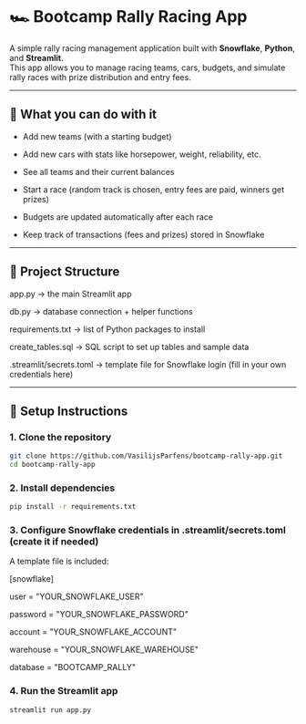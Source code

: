 # 🏎 Bootcamp Rally Racing App

A simple rally racing management application built with **Snowflake**, **Python**, and **Streamlit**.  
This app allows you to manage racing teams, cars, budgets, and simulate rally races with prize distribution and entry fees.

---

## 🚀 What you can do with it

- Add new teams (with a starting budget)

- Add new cars with stats like horsepower, weight, reliability, etc.

- See all teams and their current balances

- Start a race (random track is chosen, entry fees are paid, winners get prizes)

- Budgets are updated automatically after each race

- Keep track of transactions (fees and prizes) stored in Snowflake

---

## 📂 Project Structure
app.py → the main Streamlit app

db.py → database connection + helper functions

requirements.txt → list of Python packages to install

create_tables.sql → SQL script to set up tables and sample data

.streamlit/secrets.toml → template file for Snowflake login (fill in your own credentials here)

---

## 🔧 Setup Instructions

### 1. Clone the repository
```bash
git clone https://github.com/VasilijsParfens/bootcamp-rally-app.git
cd bootcamp-rally-app
```

### 2. Install dependencies
```bash
pip install -r requirements.txt
```

### 3. Configure Snowflake credentials in .streamlit/secrets.toml (create it if needed)
A template file is included:

[snowflake]

user = "YOUR_SNOWFLAKE_USER"

password = "YOUR_SNOWFLAKE_PASSWORD"

account = "YOUR_SNOWFLAKE_ACCOUNT"

warehouse = "YOUR_SNOWFLAKE_WAREHOUSE"

database = "BOOTCAMP_RALLY"

### 4. Run the Streamlit app

```bash
streamlit run app.py
```
